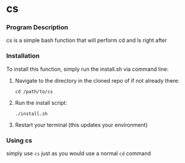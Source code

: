 # cs

### Program Description
cs is a simple bash function that will perform cd and ls right after

### Installation
To install this function, simply run the install.sh via command line:

1. Navigate to the directory in the cloned repo of if not already there:

    `cd /path/to/cs`

2. Run the install script:

    `./install.sh`

3. Restart your terminal (this updates your environment)

### Using cs
simply use `cs` just as you would use a normal `cd` command